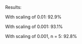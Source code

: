 Results: 

With scaling of 0.01: 92.9% 

With scaling of 0.001: 93.1% 

With scaling of 0.001, n = 5: 92.8%
